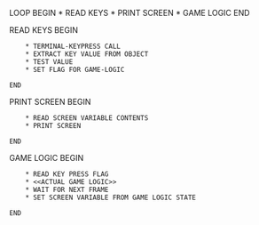 LOOP
	BEGIN
		* READ KEYS
		* PRINT SCREEN
		* GAME LOGIC
	END


READ KEYS
	BEGIN
	
		* TERMINAL-KEYPRESS CALL
		* EXTRACT KEY VALUE FROM OBJECT
		* TEST VALUE
		* SET FLAG FOR GAME-LOGIC
	
	END

PRINT SCREEN
	BEGIN
	
		* READ SCREEN VARIABLE CONTENTS
		* PRINT SCREEN
		
	END
	
GAME LOGIC
	BEGIN
	
		* READ KEY PRESS FLAG
		* <<ACTUAL GAME LOGIC>>
		* WAIT FOR NEXT FRAME		
		* SET SCREEN VARIABLE FROM GAME LOGIC STATE

	END
